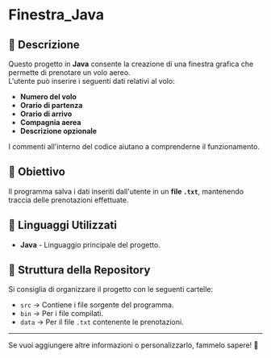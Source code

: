 # Finestra_Java

## 📌 Descrizione
Questo progetto in **Java** consente la creazione di una finestra grafica che permette di prenotare un volo aereo.  
L'utente può inserire i seguenti dati relativi al volo:

- **Numero del volo**
- **Orario di partenza**
- **Orario di arrivo**
- **Compagnia aerea**
- **Descrizione opzionale**

I commenti all'interno del codice aiutano a comprenderne il funzionamento.

## 🎯 Obiettivo
Il programma salva i dati inseriti dall'utente in un **file `.txt`**, mantenendo traccia delle prenotazioni effettuate.

## 🔧 Linguaggi Utilizzati
- **Java** - Linguaggio principale del progetto.

## 📂 Struttura della Repository
Si consiglia di organizzare il progetto con le seguenti cartelle:

- `src` → Contiene i file sorgente del programma.
- `bin` → Per i file compilati.
- `data` → Per il file `.txt` contenente le prenotazioni.

---

Se vuoi aggiungere altre informazioni o personalizzarlo, fammelo sapere! 🚀
